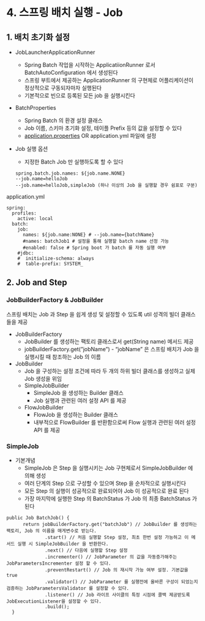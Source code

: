 # 4. 스프링 배치 실행 - Job
## 1. 배치 초기화 설정

- JobLauncherApplicationRunner
    - Spring Batch 작업을 시작하는 ApplicatiionRunner 로서 BatchAutoConfiguration 에서 생성된다
    - 스프링 부트에서 제공하는 ApplicationRunner 의 구현체로 어플리케이션이 정상적으로 구동되자마자 실행된다
    - 기본적으로 빈으로 등록된 모든 job 을 실행시킨다
- BatchProperties
    - Spring Batch 의 환경 설정 클래스
    - Job 이름, 스키마 초기화 설정, 테이플 Prefix 등의 값을 설정할 수 있다
    - [application.properties](http://application.properties) OR application.yml 파일에 설정
- Job 실행 옵션
    - 지정한 Batch Job 만 실행하도록 할 수 있다

    ```
    spring.batch.job.names: ${job.name.NONE}
    --job.name=helloJob
    --job.name=helloJob,simpleJob (하나 이상의 Job 을 실행할 경우 쉼표로 구분)
    ```


application.yml

```
spring:
  profiles:
    active: local
  batch:
    job:
      names: ${job.name:NONE} # --job.name={batchName}
      #names: batchJob1 # 설정을 통해 실행할 batch name 선정 가능
      #enabled: false # Spring boot 가 batch 를 자동 실행 여부
    #jdbc:
    #  initialize-schema: always
    #  table-prefix: SYSTEM_
```

## 2. Job and Step

### JobBuilderFactory & JobBuilder

스프링 배치는 Job 과 Step 을 쉽게 생성 및 설정할 수 있도록 util 성격의 빌더 클래스들을 제공

- JobBuilderFactory
    - JobBuilder 를 생성하는 팩토리 클래스로서 get(String name) 메서드 제공
    - jobBuilderFactory.get(”jobName”) - “jobName” 은 스프링 배치가 Job 을 실행시킬 때 참조하는 Job 의 이름
- JobBuilder
    - Job 을 구성하는 설정 조건에 따라 두 개의 하위 빌더 클래스를 생성하고 실제 Job 생성을 위임
    - SimpleJobBuilder
        - SimpleJob 을 생성하는 Builder 클래스
        - Job 실행과 관련된 여러 설정 API 를 제공
    - FlowJobBuilder
        - FlowJob 을 생성하는 Builder 클래스
        - 내부적으로 FlowBuilder 를 반환함으로써 Flow 실행과 관련된 여러 설정 API 를 제공

### SimpleJob

- 기본개념
    - SimpleJob 은 Step 을 실행시키는 Job 구현체로서 SimpleJobBuilder 에 의해 생성
    - 여러 단계의 Step 으로 구성할 수 있으며 Step 을 순차적으로 실행시킨다
    - 모든 Step 의 실행이 성공적으로 완료되어야 Job 이 성공적으로 완료 된다
    - 가장 마지막에 실행한 Step 의 BatchStatus 가 Job 의 최종 BatchStatus 가 된다

```
public Job BatchJob() {
      return jobBuilderFactory.get("batchJob") // JobBuilder 를 생성하는 팩토리, Job 의 이름을 매게변수로 받는다.
              .start() // 처음 실행할 Step 설정, 최초 한번 설정 가능하고 이 메서드 실행 시 SimpleJobBuilder 을 반환한다.
              .next() // 다음에 실행할 Step 설정
              .incrementer() // JobParameter 의 값을 자동증가해주는 JobParametersIncrementer 설정 할 수 있다.
              .preventRestart() // Job 의 재시작 가능 여부 설정. 기본값을 true
              .validator() // JobParameter 를 실행전에 올바른 구성이 되었는지 검증하는 JobParametersValidator 를 설정할 수 있다.
              .listener() // Job 라이프 사이클의 특정 시점에 콜백 제공받도록 JobExecutionListener을 설정할 수 있다.
              .build();
  }
```
